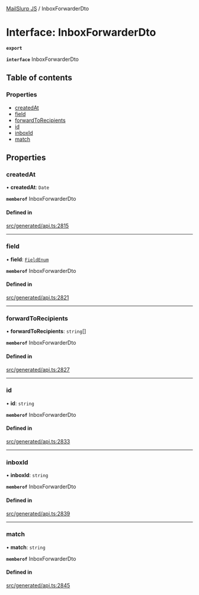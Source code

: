 [MailSlurp JS](../README.md) / InboxForwarderDto

# Interface: InboxForwarderDto

**`export`**

**`interface`** InboxForwarderDto

## Table of contents

### Properties

- [createdAt](InboxForwarderDto.md#createdat)
- [field](InboxForwarderDto.md#field)
- [forwardToRecipients](InboxForwarderDto.md#forwardtorecipients)
- [id](InboxForwarderDto.md#id)
- [inboxId](InboxForwarderDto.md#inboxid)
- [match](InboxForwarderDto.md#match)

## Properties

### createdAt

• **createdAt**: `Date`

**`memberof`** InboxForwarderDto

#### Defined in

[src/generated/api.ts:2815](https://github.com/mailslurp/mailslurp-client/blob/6bcf839/src/generated/api.ts#L2815)

___

### field

• **field**: [`FieldEnum`](../enums/InboxForwarderDto.FieldEnum.md)

**`memberof`** InboxForwarderDto

#### Defined in

[src/generated/api.ts:2821](https://github.com/mailslurp/mailslurp-client/blob/6bcf839/src/generated/api.ts#L2821)

___

### forwardToRecipients

• **forwardToRecipients**: `string`[]

**`memberof`** InboxForwarderDto

#### Defined in

[src/generated/api.ts:2827](https://github.com/mailslurp/mailslurp-client/blob/6bcf839/src/generated/api.ts#L2827)

___

### id

• **id**: `string`

**`memberof`** InboxForwarderDto

#### Defined in

[src/generated/api.ts:2833](https://github.com/mailslurp/mailslurp-client/blob/6bcf839/src/generated/api.ts#L2833)

___

### inboxId

• **inboxId**: `string`

**`memberof`** InboxForwarderDto

#### Defined in

[src/generated/api.ts:2839](https://github.com/mailslurp/mailslurp-client/blob/6bcf839/src/generated/api.ts#L2839)

___

### match

• **match**: `string`

**`memberof`** InboxForwarderDto

#### Defined in

[src/generated/api.ts:2845](https://github.com/mailslurp/mailslurp-client/blob/6bcf839/src/generated/api.ts#L2845)
